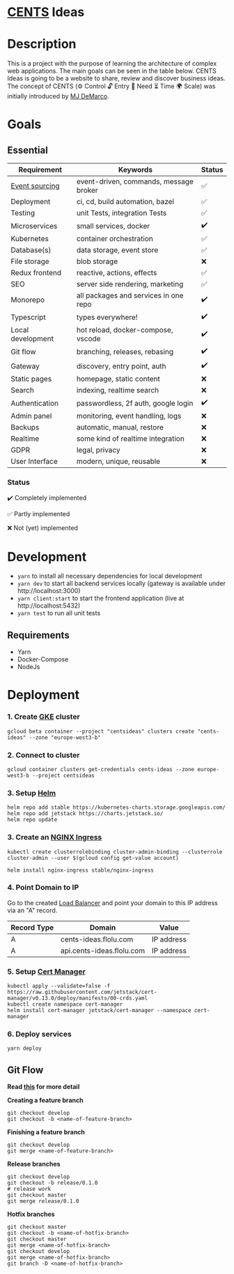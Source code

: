 # [CENTS](https://www.thefastlaneforum.com/community/threads/the-cents-business-commandments-for-entrepreneurs.81090/) Ideas

# Description

This is a project with the purpose of learning the architecture of complex web applications. The main goals can be seen in the table below. CENTS Ideas is going to be a website to share, review and discover business ideas. The concept of CENTS (⚙ Control 🔓 Entry 🙏 Need ⏳ Time 🌍 Scale) was initially introduced by [MJ DeMarco](http://www.mjdemarco.com/).

# Goals

## Essential

| Requirement                                    | Keywords                               | Status |
| ---------------------------------------------- | -------------------------------------- | ------ |
| [Event sourcing](https://youtu.be/GzrZworHpIk) | event-driven, commands, message broker | ✅     |
| Deployment                                     | ci, cd, build automation, bazel        | ✅     |
| Testing                                        | unit Tests, integration Tests          | ✅     |
| Microservices                                  | small services, docker                 | ✔️     |
| Kubernetes                                     | container orchestration                | ✅     |
| Database(s)                                    | data storage, event store              | ✅     |
| File storage                                   | blob storage                           | ❌     |
| Redux frontend                                 | reactive, actions, effects             | ✅     |
| SEO                                            | server side rendering, marketing       | ✅     |
| Monorepo                                       | all packages and services in one repo  | ✔️     |
| Typescript                                     | types everywhere!                      | ✔️     |
| Local development                              | hot reload, docker-compose, vscode     | ✔️     |
| Git flow                                       | branching, releases, rebasing          | ✔️     |
| Gateway                                        | discovery, entry point, auth           | ✔️     |
| Static pages                                   | homepage, static content               | ❌     |
| Search                                         | indexing, realtime search              | ❌     |
| Authentication                                 | passwordless, 2f auth, google login    | ✔️     |
| Admin panel                                    | monitoring, event handling, logs       | ❌     |
| Backups                                        | automatic, manual, restore             | ❌     |
| Realtime                                       | some kind of realtime integration      | ❌     |
| GDPR                                           | legal, privacy                         | ❌     |
| User Interface                                 | modern, unique, reusable               | ❌     |

### Status

✔️ Completely implemented

✅ Partly implemented

❌ Not (yet) implemented

# Development

- `yarn` to install all necessary dependencies for local development
- `yarn dev` to start all backend services locally (gateway is available under http://localhost:3000)
- `yarn client:start` to start the frontend application (live at http://localhost:5432)
- `yarn test` to run all unit tests

## Requirements

- Yarn
- Docker-Compose
- NodeJs

# Deployment

### 1. Create [GKE](https://cloud.google.com/kubernetes-engine) cluster

```
gcloud beta container --project "centsideas" clusters create "cents-ideas" --zone "europe-west3-b"
```

### 2. Connect to cluster

```
gcloud container clusters get-credentials cents-ideas --zone europe-west3-b --project centsideas
```

### 3. Setup [Helm](https://helm.sh/)

```
helm repo add stable https://kubernetes-charts.storage.googleapis.com/
helm repo add jetstack https://charts.jetstack.io/
helm repo update
```

### 3. Create an [NGINX Ingress](https://github.com/kubernetes/ingress-nginx)

```
kubectl create clusterrolebinding cluster-admin-binding --clusterrole cluster-admin --user $(gcloud config get-value account)

helm install nginx-ingress stable/nginx-ingress
```

### 4. Point Domain to IP

Go to the created [Load Balancer](https://console.cloud.google.com/net-services/loadbalancing/loadBalancers/list) and point your domain to this IP address via an "A" record.

| Record Type | Domain                    | Value      |
| ----------- | ------------------------- | ---------- |
| A           | cents-ideas.flolu.com     | IP address |
| A           | api.cents-ideas.flolu.com | IP address |

### 5. Setup [Cert Manager](https://github.com/helm/charts/tree/master/stable/cert-manager)

```
kubectl apply --validate=false -f https://raw.githubusercontent.com/jetstack/cert-manager/v0.13.0/deploy/manifests/00-crds.yaml
kubectl create namespace cert-manager
helm install cert-manager jetstack/cert-manager --namespace cert-manager
```

### 6. Deploy services

```
yarn deploy
```

## Git Flow

**Read [this](https://www.atlassian.com/git/tutorials/comparing-workflows/gitflow-workflow) for more detail**

**Creating a feature branch**

```
git checkout develop
git checkout -b <name-of-feature-branch>
```

**Finishing a feature branch**

```
git checkout develop
git merge <name-of-feature-branch>
```

**Release branches**

```
git checkout develop
git checkout -b release/0.1.0
# release work
git checkout master
git merge release/0.1.0
```

**Hotfix branches**

```
git checkout master
git checkout -b <name-of-hotfix-branch>
git checkout master
git merge <name-of-hotfix-branch>
git checkout develop
git merge <name-of-hotfix-branch>
git branch -D <name-of-hotfix-branch>
```
